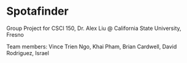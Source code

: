 # Spotafinder

Group Project for CSCI 150, Dr. Alex Liu @ California State University, Fresno

Team members: Vince Trien Ngo, Khai Pham, Brian Cardwell, David Rodriguez, Israel